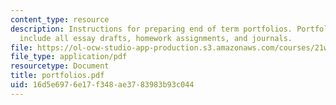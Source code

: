 ```yaml
---
content_type: resource
description: Instructions for preparing end of term portfolios. Portfolios should
  include all essay drafts, homework assignments, and journals.
file: https://ol-ocw-studio-app-production.s3.amazonaws.com/courses/21w-730-2-the-creative-spark-fall-2004/16d5e6976e17f348ae3783983b93c044_portfolios.pdf
file_type: application/pdf
resourcetype: Document
title: portfolios.pdf
uid: 16d5e697-6e17-f348-ae37-83983b93c044
---
```

